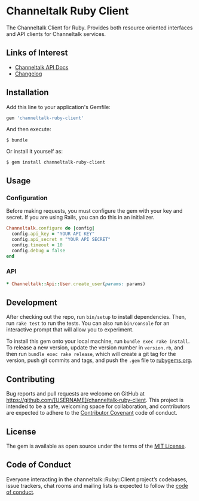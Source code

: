 # Channeltalk Ruby Client

The Channeltalk Client for Ruby. Provides both resource oriented interfaces and API clients for Channeltalk services.

## Links of Interest

* [Channeltalk API Docs](https://developers.channel.io/docs/what-is-open-api)
* [Changelog](https://github.com/itdaa-dev/channeltalk-ruby-sdk/blob/master/CHANGELOG.md)

## Installation

Add this line to your application's Gemfile:

```ruby
gem 'channeltalk-ruby-client'
```

And then execute:

    $ bundle

Or install it yourself as:

    $ gem install channeltalk-ruby-client

## Usage

### Configuration

Before making requests, you must configure the gem with your key
and secret. If you are using Rails, you can do this in an initializer.

```ruby
Channeltalk.configure do |config|
  config.api_key = "YOUR API KEY"
  config.api_secret = "YOUR API SECRET"
  config.timeout = 10
  config.debug = false
end
```

### API
```ruby
* Channeltalk::Api::User.create_user(params: params)
```

## Development

After checking out the repo, run `bin/setup` to install dependencies. Then, run `rake test` to run the tests. You can also run `bin/console` for an interactive prompt that will allow you to experiment.

To install this gem onto your local machine, run `bundle exec rake install`. To release a new version, update the version number in `version.rb`, and then run `bundle exec rake release`, which will create a git tag for the version, push git commits and tags, and push the `.gem` file to [rubygems.org](https://rubygems.org).

## Contributing

Bug reports and pull requests are welcome on GitHub at https://github.com/[USERNAME]/channeltalk-ruby-client. This project is intended to be a safe, welcoming space for collaboration, and contributors are expected to adhere to the [Contributor Covenant](http://contributor-covenant.org) code of conduct.

## License

The gem is available as open source under the terms of the [MIT License](https://opensource.org/licenses/MIT).

## Code of Conduct

Everyone interacting in the channeltalk::Ruby::Client project’s codebases, issue trackers, chat rooms and mailing lists is expected to follow the [code of conduct](https://github.com/itdaa-dev/channeltalk-ruby-client/blob/master/CODE_OF_CONDUCT.md).
